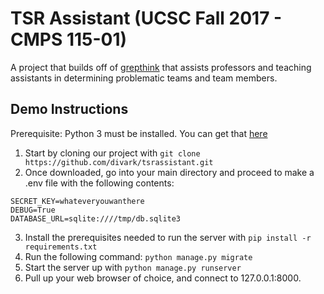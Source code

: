 # TSR Assistant (UCSC Fall 2017 - CMPS 115-01)
A project that builds off of [grepthink](https://github.com/grepthink/grepthink/) that assists professors and teaching assistants in determining problematic teams and team members.

## Demo Instructions
Prerequisite: Python 3 must be installed. You can get that [here](https://www.python.org/downloads/)

1. Start by cloning our project with `git clone https://github.com/divark/tsrassistant.git`
2. Once downloaded, go into your main directory and proceed to make a .env file with the following contents:
```
SECRET_KEY=whateveryouwanthere
DEBUG=True
DATABASE_URL=sqlite:////tmp/db.sqlite3
```
3. Install the prerequisites needed to run the server with `pip install -r requirements.txt`
4. Run the following command: `python manage.py migrate`
5. Start the server up with `python manage.py runserver`
6. Pull up your web browser of choice, and connect to 127.0.0.1:8000.
